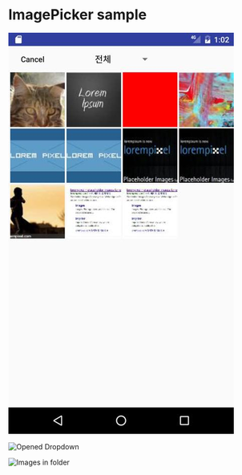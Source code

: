 # ImagePicker sample

![All Images](images/th_Screenshot_all.jpg)

![Opened Dropdown](https://raw.githubusercontent.com/susemi99/ImagePicker-Sample/master/images/th_Screenshot_dropdown.jpg)

![Images in folder](https://raw.githubusercontent.com/susemi99/ImagePicker-Sample/master/images/th_Screenshot_folder.jpg)
